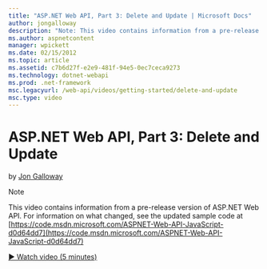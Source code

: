 ```yaml
---
title: "ASP.NET Web API, Part 3: Delete and Update | Microsoft Docs"
author: jongalloway
description: "Note: This video contains information from a pre-release version of ASP.NET Web API"
ms.author: aspnetcontent
manager: wpickett
ms.date: 02/15/2012
ms.topic: article
ms.assetid: c7b6d27f-e2e9-481f-94e5-0ec7ceca9273
ms.technology: dotnet-webapi
ms.prod: .net-framework
msc.legacyurl: /web-api/videos/getting-started/delete-and-update
msc.type: video
---
```

ASP.NET Web API, Part 3: Delete and Update
====================
by [Jon Galloway](https://github.com/jongalloway)

> [!NOTE]
> This video contains information from a pre-release version of ASP.NET Web API. For information on what changed, see the updated sample code at [https://code.msdn.microsoft.com/ASPNET-Web-API-JavaScript-d0d64dd7](https://code.msdn.microsoft.com/ASPNET-Web-API-JavaScript-d0d64dd7)

[&#9654; Watch video (5 minutes)](https://channel9.msdn.com/Blogs/ASP-NET-Site-Videos/aspnet-web-api-part-3-delete-and-update)